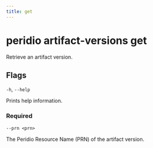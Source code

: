```yaml
---
title: get
---
```


# peridio artifact-versions get

Retrieve an artifact version.

## Flags

`-h`, `--help`

Prints help information.

### Required

`--prn <prn>`

The Peridio Resource Name (PRN) of the artifact version.
